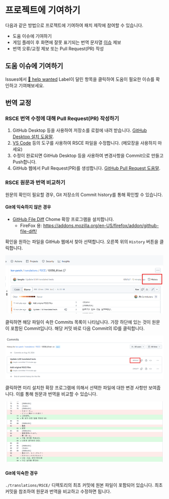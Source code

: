 # 프로젝트에 기여하기

다음과 같은 방법으로 프로젝트에 기여하여 패치 제작에 참여할 수 있습니다.

- 도움 이슈에 기여하기
- 게임 플레이 후 화면에 잘못 표기되는 번역 문자열 [이슈](https://github.com/ToD-DC-Kor/kor-patch/issues/new/choose) 제보
- 번역 오류/교정 제보 또는 Pull Request(PR) 작성

## 도움 이슈에 기여하기

Issues에서 [🐤 help wanted](https://github.com/ToD-DC-Kor/kor-patch/issues?q=sort%3Aupdated-desc+is%3Aissue+is%3Aopen+label%3A%22%F0%9F%90%A4+help+wanted%22) Label이 달린 항목을 클릭하여 도움이 필요한 이슈를 확인하고 기여해보세요.

## 번역 교정

### RSCE 번역 수정에 대해 Pull Request(PR) 작성하기

1. GitHub Desktop 등을 사용하여 저장소를 로컬에 내려 받습니다.
[GitHub Desktop 설치 도움말](https://docs.github.com/ko/desktop/installing-and-authenticating-to-github-desktop/setting-up-github-desktop).
2. [VS Code](https://code.visualstudio.com/download) 등의 도구를 사용하여 RSCE 파일을 수정합니다. (메모장을 사용하지 마세요)
3. 수정이 완료되면 GitHub Desktop 등을 사용하여 변경사항을 Commit으로 만들고 Push합니다.
4. GitHub 웹에서 Pull Request(PR)를 생성합니다. [GitHub Pull Request 도움말](https://docs.github.com/ko/pull-requests/collaborating-with-pull-requests/proposing-changes-to-your-work-with-pull-requests/creating-a-pull-request).

### RSCE 원문과 번역 비교하기

원문의 확인이 필요할 경우, Git 저장소의 Commit history를 통해 확인할 수 있습니다.

#### Git에 익숙하지 않은 경우

- [GitHub File Diff](https://chromewebstore.google.com/detail/github-file-diff/lmhbkinmjbfihpkihjdhcagnigpklinh?pli=1) Chome 확장 프로그램을 설치합니다.
  - FireFox 용: <https://addons.mozilla.org/en-US/firefox/addon/github-file-diff/>  

확인을 원하는 파일을 GitHub 웹에서 찾아 선택합니다. 오른쪽 위의 `History` 버튼을 클릭합니다.

![step1](./guide/step1.png)

클릭하면 해당 파일이 속한 Commits 목록이 나타납니다. 가장 하단에 있는 것이 원문이 포함된 Commit입니다. 해당 커밋 바로 다음 Commit의 ID를 클릭합니다.

![step2](./guide/step2.png)

클릭하면 미리 설치한 확장 프로그램에 의해서 선택한 파일에 대한 변경 사항만 보여줍니다. 이를 통해 원문과 번역을 비교할 수 있습니다.

![step3](./guide/step3.png)

#### Git에 익숙한 경우

`./translations/RSCE/` 디렉토리의 최초 커밋에 원본 파일이 포함되어 있습니다. 최초 커밋을 참조하여 원문과 번역을 비교하고 수정하면 됩니다.
